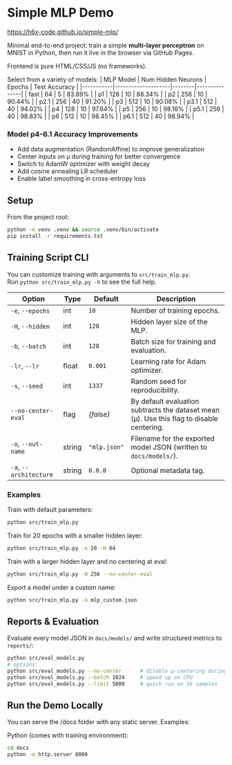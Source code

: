 # Simple MLP Demo

https://h6x-code.github.io/simple-mlp/

Minimal end-to-end project: train a simple **multi-layer perceptron** on MNIST in Python, then run it live in the browser via GitHub Pages.

Frontend is pure HTML/CSS/JS (no frameworks).

Select from a variety of models:
| MLP Model | Num Hidden Neurons | Epochs | Test Accuracy |
|-----------|--------------------|--------|---------------|
| fast      | 64                 | 5      | 83.89%        |
| p1        | 128                | 10     | 88.34%        |
| p2        | 256                | 10     | 90.44%        |
| p2.1      | 256                | 40     | 91.20%        |
| p3        | 512                | 10     | 90.08%        |
| p3.1      | 512                | 40     | 94.02%        |
| p4        | 128                | 10     | 97.64%        |
| p5        | 256                | 10     | 98.16%        |
| p5.1      | 256                | 40     | 98.83%        |
| p6        | 512                | 10     | 98.45%        |
| p6.1      | 512                | 40     | 98.94%        |

### Model p4-6.1 Accuracy Improvements
- Add data augmentation (RandomAffine) to improve generalization
- Center inputs on μ during training for better convergence
- Switch to AdamW optimizer with weight decay
- Add cosine annealing LR scheduler
- Enable label smoothing in cross-entropy loss

## Setup
From the project root:
```bash
python -m venv .venv && source .venv/bin/activate
pip install -r requirements.txt
```

## Training Script CLI

You can customize training with arguments to `src/train_mlp.py`.  
Run `python src/train_mlp.py -h` to see the full help.

| Option                 | Type    | Default    | Description |
|------------------------|---------|------------|-------------|
| `-e`, `--epochs`       | int     | `10`       | Number of training epochs. |
| `-H`, `--hidden`       | int     | `128`      | Hidden layer size of the MLP. |
| `-b`, `--batch`        | int     | `128`      | Batch size for training and evaluation. |
| `-lr`, `--lr`          | float   | `0.001`    | Learning rate for Adam optimizer. |
| `-s`, `--seed`         | int     | `1337`       | Random seed for reproducibility. |
| `--no-center-eval`     | flag    | *(false)*  | By default evaluation subtracts the dataset mean (μ). Use this flag to disable centering. |
| `-o`, `--out-name`     | string  | `"mlp.json"` | Filename for the exported model JSON (written to `docs/models/`). |
| `-a`, `--architecture` | string  | `0.0.0`    | Optional metadata tag.

### Examples

Train with default parameters:
```bash
python src/train_mlp.py
```

Train for 20 epochs with a smaller hidden layer:
```bash
python src/train_mlp.py -e 20 -H 64
```

Train with a larger hidden layer and no centering at eval:
```bash
python src/train_mlp.py -H 256 --no-center-eval
```

Export a model under a custom name:
```bash
python src/train_mlp.py -o mlp_custom.json
```

## Reports & Evaluation

Evaluate every model JSON in `docs/models/` and write structured metrics to `reports/`:

```bash
python src/eval_models.py
# options:
python src/eval_models.py --no-center      # disable μ-centering during eval
python src/eval_models.py --batch 1024     # speed up on CPU
python src/eval_models.py --limit 5000     # quick run on 5k samples
```

## Run the Demo Locally

You can serve the /docs folder with any static server. Examples:

Python (comes with training environment):
```bash
cd docs
python -m http.server 8000
```
